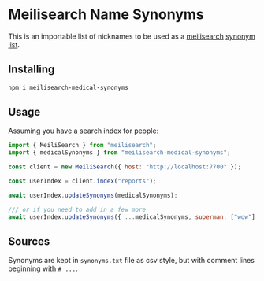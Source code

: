# Meilisearch Name Synonyms

This is an importable list of nicknames to be used as a [meilisearch](https://docs.meilisearch.com/learn/getting_started/quick_start.html) [synonym list](https://docs.meilisearch.com/learn/configuration/synonyms.html#synonyms).

## Installing

```bash
npm i meilisearch-medical-synonyms
```

## Usage

Assuming you have a search index for people:

```js
import { MeiliSearch } from "meilisearch";
import { medicalSynonyms } from "meilisearch-medical-synonyms";

const client = new MeiliSearch({ host: "http://localhost:7700" });

const userIndex = client.index("reports");

await userIndex.updateSynonyms(medicalSynonyms);

/// or if you need to add in a few more
await userIndex.updateSynonyms({ ...medicalSynonyms, superman: ["wow"] });
```

## Sources

Synonyms are kept in `synonyms.txt` file as csv style, but with comment lines beginning with `# ...`.
